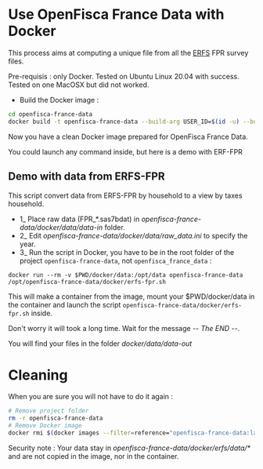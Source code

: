 # Use OpenFisca France Data with Docker

This process aims at computing a unique file from all the [ERFS](https://www.insee.fr/fr/metadonnees/source/serie/s1231) FPR survey files.

Pre-requisis : only Docker.
Tested on Ubuntu Linux 20.04 with success.
Tested on one MacOSX but did not worked.

- Build the Docker image :

```sh
cd openfisca-france-data
docker build -t openfisca-france-data --build-arg USER_ID=$(id -u) --build-arg GROUP_ID=$(id -g) . -f ./docker/Dockerfile
```

Now you have a clean Docker image prepared for OpenFisca France Data.

You could launch any command inside, but here is a demo with ERF-FPR

## Demo with data from ERFS-FPR

This script convert data from ERFS-FPR by household to a view by taxes household.

- 1_ Place raw data (FPR_*.sas7bdat) in _openfisca-france-data/docker/data/data-in_ folder.
- 2_ Edit _openfisca-france-data/docker/data/raw_data.ini_ to specify the year.
- 3_ Run the script in Docker, you have to be in the root folder of the project `openfisca-france-data`, not `openfisca_france_data` :
```
docker run --rm -v $PWD/docker/data:/opt/data openfisca-france-data /opt/openfisca-france-data/docker/erfs-fpr.sh
```
This will make a container from the image, mount your $PWD/docker/data in the container and launch the script `openfisca-france-data/docker/erfs-fpr.sh` inside.

Don't worry it will took a long time. Wait for the message _-- The END --_.

You will find your files in the folder _docker/data/data-out_

# Cleaning

When you are sure you will not have to do it again  :
```sh
# Remove project folder
rm -r openfisca-france-data
# Remove Docker image
docker rmi $(docker images --filter=reference="openfisca-france-data:latest" -q)
```

Security note : Your data stay in _openfisca-france-data/docker/erfs/data/*_ and are not copied in the image, nor in the container.
